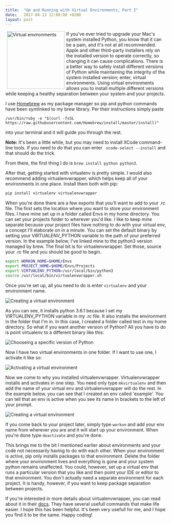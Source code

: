 ```yaml
---
title:  "Up and Running with Virtual Environments, Part I"
date:   2017-04-13 12:00:00 +0200
layout: post
---
```


<img src="/images/virtualenvs.png" alt="Virtual environments" align="left" hspace="5" style="width:180px;">

If you've ever tried to upgrade your Mac's system installed Python, you know that it can be a pain, and it's not at all 
recommended. Apple and other third-party installers rely on the installed version to operate correctly, so changing it 
can cause complications. There is a better way to safely install different versions of Python while maintaining the 
integrity of the system installed version; enter, virtual environments. Using virtual environments allows you to install 
multiple different versions while keeping a healthy separation between your system and your projects.

I use [Homebrew](https://brew.sh) as my package manager so pip and python commands have been symlinked to my brew 
library. Per their instructions simply paste
```
/usr/bin/ruby -e "$(curl -fsSL https://raw.githubusercontent.com/Homebrew/install/master/install)"
``` 
into your terminal and it will guide you through the rest. 

**Note:** It's been a little while, but you may need to install XCode command-line tools. If you need to do that you can 
enter ``` xcode-select --install``` and that should do the trick. 

From there, the first thing I do is ```brew install python python3```.

After that, getting started with virtualenv is pretty simple. I would also recommend adding virtualenvwrapper, which 
helps keep all of your environments in one place. Install them both with pip:
```python
pip install virtualenv virtualenvwrapper
```
<!--break-->
When you're done there are a few exports that you'll want to add to your .rc file. The first sets the location where you 
want to store your environment files. I have mine set up in a folder called Envs in my home directory. You can set your
projects folder to wherever you'd like. I like to keep mine separate because your project files have nothing to do with 
your virtual env, a concept I'll elaborate on in a minute. You can set the default binary by setting your 
VIRTUALENV_PYTHON variable to the path of your preferred version. In the example below, I've linked mine to the python3 
version managed by brew. The final bit is for virtualenvwrapper. Set those, source your .rc file and you should be good 
to begin. 

```bash
export WORKON_HOME=$HOME/Envs
export PROJECT_HOME=$HOME/Envs/Projects
export VIRTUALENV_PYTHON=/usr/local/bin/python3
source /usr/local/bin/virtualenvwrapper.sh
```
Once you're set up, all you need to do is enter ```virtualenv``` and your environment name. 

<img src="/images/venv_apples.png" alt="Creating a virtual environment" align="center">

As you can see, it installs python 3.6.1 because I set my VIRTUALENV_PYTHON variable in my .rc file. It also installs 
the environment in the folder that I'm in. In this case, I created a folder called test in my home directory. So what if
you want another version of Python? All you have to do is point virtualenv to a different binary like this:

<img src="/images/venv_apples2.7.png" alt="Chooseing a specific version of Python" align="center">

Now I have two virtual environments in one folder. If I want to use one, I activate it like so:
 
 <img src="/images/venv_apples2.7_activate.png" alt="Activating a virtual environment" align="center">

Now we come to why you installed virtualenvwrapper. Virtualenvwrapper installs and activates in one step. You need only 
type ```mkvirtualenv``` and then add the name of your virtual env and virtualenvwrapper will do the rest. In the example
below, you can see that I created an env called 'example'. You can tell that an env is active when you see its name in 
brackets to the left of your prompt. 

<img src="/images/VirtualEnv1.png" alt="Creating a virtual environment" align="center">

If you come back to your project later, simply type ```workon``` and add your env name from wherever you are and
it will start up your environment. When you're done type ```deactivate``` and you're done. 

This brings me to the bit I mentioned earlier about environments and your code not necessarily having to do with each
other.  When your environment is active, pip only installs packages to that environment. Delete the folder where your 
environment lives and everything is gone and your system python remains unaffected. You could, however, set up a virtual 
env that runs a particular version that you like and then point your IDE or editor to that environment. You don't 
actually need a separate environment for each project. It is handy, however, if you want to keep package separation 
between projects. 
 
If you're interested in more details about virtualenvwrapper, you can read about it in their 
[docs](https://virtualenvwrapper.readthedocs.io/en/latest/command_ref.html). They have several usefull commands that 
make life easier. I hope this has been helpful. It's been 
very usefull for me, and I hope you find it to be the same. Happy coding!